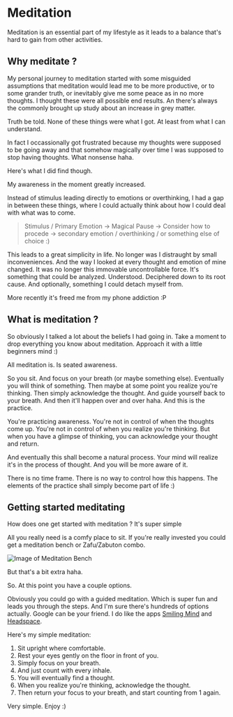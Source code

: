 # Meditation

Meditation is an essential part of my lifestyle as it leads to a balance that's hard to gain from other activities.

## Why meditate ?

My personal journey to meditation started with some misguided assumptions that meditation would lead me to be more productive, or to some grander truth, or inevitably give me some peace as in no more thoughts. I thought these were all possible end results. An there's always the commonly brought up study about an increase in grey matter.

Truth be told. None of these things were what I got. At least from what I can understand.

In fact I occassionally got frustrated because my thoughts were supposed to be going away and that somehow magically over time I was supposed to stop having thoughts. What nonsense haha.

Here's what I did find though.

My awareness in the moment greatly increased.

Instead of stimulus leading directly to emotions or overthinking, I had a gap in between these things, where I could actually think about how I could deal with what was to come.

> Stimulus / Primary Emotion -> Magical Pause -> Consider how to procede -> secondary emotion / overthinking / or something else of choice :)

This leads to a great simplicity in life. No longer was I distraught by small inconveniences. And the way I looked at every thought and emotion of mine changed. It was no longer this immovable uncontrollable force. It's something that could be analyzed. Understood. Deciphered down to its root cause. And optionally, something I could detach myself from.

More recently it's freed me from my phone addiction :P

## What is meditation ?

So obviously I talked a lot about the beliefs I had going in. Take a moment to drop everything you know about meditation. Approach it with a little beginners mind :)

All meditation is. Is seated awareness.

So you sit.
And focus on your breath (or maybe something else).
Eventually you will think of something.
Then maybe at some point you realize you're thinking.
Then simply acknowledge the thought.
And guide yourself back to your breath.
And then it'll happen over and over haha.
And this is the practice.

You're practicing awareness.
You're not in control of when the thoughts come up.
You're not in control of when you realize you're thinking.
But when you have a glimpse of thinking, you can acknowledge your thought and return.

And eventually this shall become a natural process.
Your mind will realize it's in the process of thought.
And you will be more aware of it.

There is no time frame. There is no way to control how this happens.
The elements of the practice shall simply become part of life :)

## Getting started meditating

How does one get started with meditation ? It's super simple

All you really need is a comfy place to sit.
If you're really invested you could get a meditation bench or Zafu/Zabuton combo.

![Image of Meditation Bench](https://upload.wikimedia.org/wikipedia/commons/thumb/2/29/Meditationsbank.jpg/512px-Meditationsbank.jpg)

But that's a bit extra haha.

So. At this point you have a couple options.

Obviously you could go with a guided meditation. Which is super fun and leads you through the steps.
And I'm sure there's hundreds of options actually. Google can be your friend.
I do like the apps [Smiling Mind](https://www.smilingmind.com.au) and [Headspace](https://www.headspace.com).

Here's my simple meditation:

1. Sit upright where comfortable.
2. Rest your eyes gently on the floor in front of you.
3. Simply focus on your breath.
4. And just count with every inhale.
5. You will eventually find a thought.
6. When you realize you're thinking, acknowledge the thought.
7. Then return your focus to your breath, and start counting from 1 again.

Very simple. Enjoy :)

